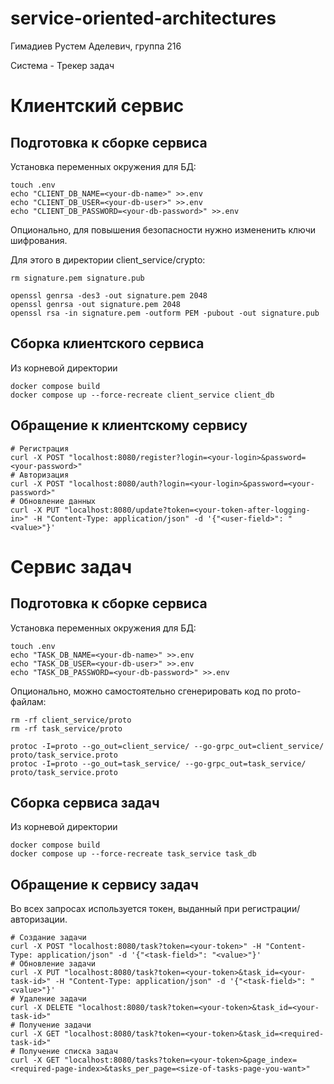 # service-oriented-architectures

Гимадиев Рустем Аделевич, группа 216

Система - Трекер задач

# Клиентский сервис

## Подготовка к сборке сервиса

Установка переменных окружения для БД:
```
touch .env
echo "CLIENT_DB_NAME=<your-db-name>" >>.env
echo "CLIENT_DB_USER=<your-db-user>" >>.env
echo "CLIENT_DB_PASSWORD=<your-db-password>" >>.env
```

Опционально, для повышения безопасности нужно измененить ключи шифрования.

Для этого в директории client_service/crypto:
```
rm signature.pem signature.pub

openssl genrsa -des3 -out signature.pem 2048
openssl genrsa -out signature.pem 2048
openssl rsa -in signature.pem -outform PEM -pubout -out signature.pub
```

## Сборка клиентского сервиса

Из корневой директории
```
docker compose build
docker compose up --force-recreate client_service client_db
```

## Обращение к клиентскому сервису

```
# Регистрация
curl -X POST "localhost:8080/register?login=<your-login>&password=<your-password>"
# Авторизация
curl -X POST "localhost:8080/auth?login=<your-login>&password=<your-password>"
# Обновление данных
curl -X PUT "localhost:8080/update?token=<your-token-after-logging-in>" -H "Content-Type: application/json" -d '{"<user-field>": "<value>"}'
```

# Сервис задач

## Подготовка к сборке сервиса

Установка переменных окружения для БД:
```
touch .env
echo "TASK_DB_NAME=<your-db-name>" >>.env
echo "TASK_DB_USER=<your-db-user>" >>.env
echo "TASK_DB_PASSWORD=<your-db-password>" >>.env
```

Опционально, можно самостоятельно сгенерировать код по proto-файлам:
```
rm -rf client_service/proto
rm -rf task_service/proto

protoc -I=proto --go_out=client_service/ --go-grpc_out=client_service/ proto/task_service.proto
protoc -I=proto --go_out=task_service/ --go-grpc_out=task_service/ proto/task_service.proto
```

## Сборка сервиса задач

Из корневой директории
```
docker compose build
docker compose up --force-recreate task_service task_db
```

## Обращение к сервису задач

Во всех запросах используется токен, выданный при регистрации/авторизации.
```
# Создание задачи
curl -X POST "localhost:8080/task?token=<your-token>" -H "Content-Type: application/json" -d '{"<task-field>": "<value>"}'
# Обновление задачи
curl -X PUT "localhost:8080/task?token=<your-token>&task_id=<your-task-id>" -H "Content-Type: application/json" -d '{"<task-field>": "<value>"}'
# Удаление задачи
curl -X DELETE "localhost:8080/task?token=<your-token>&task_id=<your-task-id>"
# Получение задачи
curl -X GET "localhost:8080/task?token=<your-token>&task_id=<required-task-id>"
# Получение списка задач
curl -X GET "localhost:8080/tasks?token=<your-token>&page_index=<required-page-index>&tasks_per_page=<size-of-tasks-page-you-want>"
```
